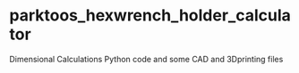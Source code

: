 # parktoos_hexwrench_holder_calculator
Dimensional Calculations Python code and some CAD and 3Dprinting files

